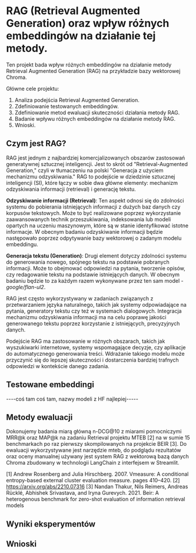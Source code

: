 # RAG (Retrieval Augmented Generation) oraz wpływ różnych embeddingów na działanie tej metody.
Ten projekt bada wpływ różnych embeddingów na działanie metody Retrieval Augmented Generation (RAG) na przykładzie bazy wektorowej Chroma.

Główne cele projektu:
1. Analiza podejścia Retrieval Augmented Generation.
2. Zdefiniowanie testowanych embeddingów.
3. Zdefiniowanie metod ewaluacji skuteczności działania metody RAG.
4. Badanie wpływu różnych embeddingów na działanie metody RAG.
5. Wnioski.


## Czym jest RAG?
RAG jest jednym z najbardziej komercjalizowanych obszarów zastosowań generatywnej sztucznej inteligencji. Jest to skrót od "Retrieval-Augmented Generation," czyli w tłumaczeniu na polski "Generacja z użyciem mechanizmu odzyskiwania." RAG to podejście w dziedzinie sztucznej inteligencji (SI), które łączy w sobie dwa główne elementy: mechanizm odzyskiwania informacji (retrieval) i generację tekstu.

**Odzyskiwanie informacji (Retrieval)**: Ten aspekt odnosi się do zdolności systemu do pobierania istniejących informacji z dużych baz danych czy korpusów tekstowych. Może to być realizowane poprzez wykorzystanie zaawansowanych technik przeszukiwania, indeksowania lub modeli opartych na uczeniu maszynowym, które są w stanie identyfikować istotne informacje. W obecnym badaniu odzyskiwanie informacji będzie następowało poprzez odpytywanie bazy wektorowej o zadanym modelu embeddingu.

**Generacja tekstu (Generation)**: Drugi element dotyczy zdolności systemu do generowania nowego, spójnego tekstu na podstawie pobranych informacji. Może to obejmować odpowiedzi na pytania, tworzenie opisów, czy redagowanie tekstu na podstawie istniejących danych. W obecnym badaniu będzie to za każdym razem wykonywane przez ten sam model - *google/flan-ul2*.

RAG jest często wykorzystywany w zadaniach związanych z przetwarzaniem języka naturalnego, takich jak systemy odpowiadające na pytania, generatory tekstu czy też w systemach dialogowych. Integracja mechanizmu odzyskiwania informacji ma na celu poprawę jakości generowanego tekstu poprzez korzystanie z istniejących, precyzyjnych danych.

Podejście RAG ma zastosowanie w różnych obszarach, takich jak wyszukiwarki internetowe, systemy wspomagające decyzje, czy aplikacje do automatycznego generowania treści. Wdrażanie takiego modelu może przyczynić się do lepszej skuteczności i dostarczenia bardziej trafnych odpowiedzi w kontekście danego zadania.

## Testowane embeddingi
----coś tam coś tam, nazwy modeli z HF najlepiej-----


## Metody ewaluacji
Dokonujemy badania miarą główną n-DCG@10 z miarami pomocniczymi MRR@k oraz MAP@k na zadaniu Retrieval projektu MTEB [2] na w sumie 15 benchmarkach po raz pierwszy skompilowanych na projekcie BEIR [3]. Do ewaluacji wykorzystywane jest narzędzie mteb, do podglądu rezultatów oraz oceny manualnej używany jest system RAG z wektorową bazą danych Chroma zbudowany w technologii LangChain z interfejsem w Streamlit.

[1] Andrew Rosenberg and Julia Hirschberg. 2007. Vmeasure: A conditional entropy-based external cluster evaluation measure. pages 410–420.
[2] https://arxiv.org/abs/2210.07316
[3] Nandan Thakur, Nils Reimers, Andreas Rücklé, Abhishek Srivastava, and Iryna Gurevych. 2021. Beir: A heterogenous benchmark for zero-shot evaluation of information retrieval models

## Wyniki eksperymentów


## Wnioski

